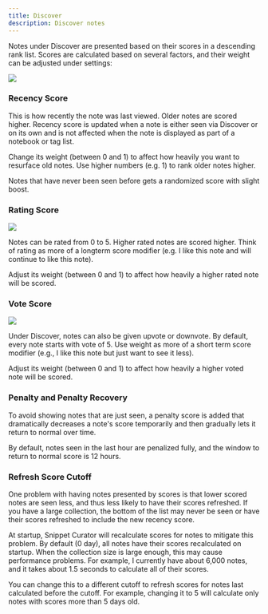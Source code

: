 ```yaml
---
title: Discover
description: Discover notes
---
```


Notes under Discover are presented based on their scores in a descending rank list. Scores are calculated based on several factors, and their weight can be adjusted under settings:

![](/images/settings-discover.png)

### Recency Score

This is how recently the note was last viewed. Older notes are scored higher. Recency score is updated when a note is either seen via Discover or on its own and is not affected when the note is displayed as part of a notebook or tag list. 

Change its weight (between 0 and 1) to affect how heavily you want to resurface old notes. Use higher numbers (e.g. 1) to rank older notes higher. 

Notes that have never been seen before gets a randomized score with slight boost.


### Rating Score 
 
![](/images/star.png)

Notes can be rated from 0 to 5. Higher rated notes are scored higher. Think of rating as more of a longterm score modifier (e.g. I like this note and will continue to like this note). 

Adjust its weight (between 0 and 1) to affect how heavily a higher rated note will be scored.

### Vote Score

![](/images/navigation.png)

Under Discover, notes can also be given upvote or downvote. By default, every note starts with vote of 5. Use weight as more of a short term score modifier (e.g., I like this note but just want to see it less).

Adjust its weight (between 0 and 1) to affect how heavily a higher voted note will be scored.


### Penalty and Penalty Recovery 

To avoid showing notes that are just seen, a penalty score is added that dramatically decreases a note's score temporarily and then gradually lets it return to normal over time.

By default, notes seen in the last hour are penalized fully, and the window to return to normal score is 12 hours.

### Refresh Score Cutoff

One problem with having notes presented by scores is that lower scored notes are seen less, and thus less likely to have their scores refreshed. If you have a large collection, the bottom of the list may never be seen or have their scores refreshed to include the new recency score.

At startup, Snippet Curator will recalculate scores for notes to mitigate this problem. By default (0 day), all notes have their scores recalculated on startup. When the collection size is large enough, this may cause performance problems. For example, I currently have about 6,000 notes, and it takes about 1.5 seconds to calculate all of their scores.

You can change this to a different cutoff to refresh scores for notes last calculated before the cutoff. For example, changing it to 5 will calculate only notes with scores more than 5 days old. 

